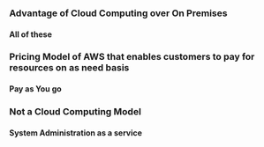 ### Advantage of Cloud Computing over On Premises
#### All of these

### Pricing Model of AWS that enables customers to pay for resources on as need basis
#### Pay as You go

### Not a Cloud Computing Model
#### System Administration as a service
